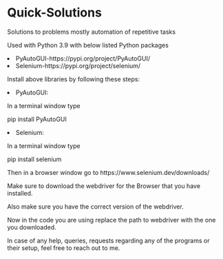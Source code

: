 # Quick-Solutions
Solutions to problems mostly automation of repetitive tasks<p>
Used with Python 3.9 with below listed Python packages
  <li>PyAutoGUI-https://pypi.org/project/PyAutoGUI/</li>
  <li>Selenium-https://pypi.org/project/selenium/</li><p>
  
Install above libraries by following these steps:<p>
<li>PyAutoGUI:<p>
In a terminal window type</li> <p>
  pip install PyAutoGUI<p>

<li>Selenium:<p>
In a terminal window type</li><p>
  pip install selenium<p>
Then in a browser window go to https://www.selenium.dev/downloads/<p>
Make sure to download the webdriver for the Browser that you have installed.<p>
Also make sure you have the correct version of the webdriver.<p>
Now in the code you are using replace the path to webdriver with the one you downloaded.<p>
<p>
<p>
In case of any help, queries, requests regarding any of the programs or their setup, feel free to reach out to me.
